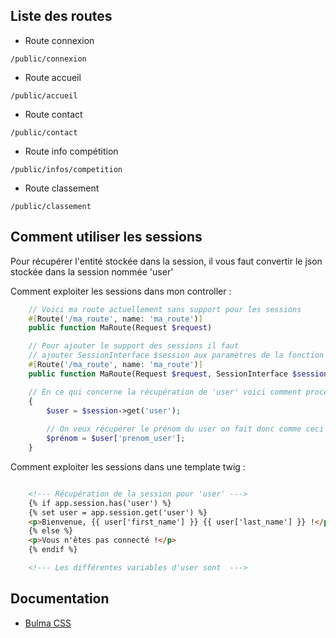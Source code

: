 ## Liste des routes

 - Route connexion
```
/public/connexion
```
- Route accueil
```
/public/accueil
```
- Route contact
```
/public/contact
```
- Route info compétition
```
/public/infos/competition
```
- Route classement
```
/public/classement
```

## Comment utiliser les sessions

Pour récupérer l'entité stockée dans la session,
il vous faut convertir le json stockée dans la session
nommée 'user'

Comment exploiter les sessions dans mon controller :
```php
    // Voici ma route actuellement sans support pour les sessions
    #[Route('/ma_route', name: 'ma_route')]
    public function MaRoute(Request $request)

    // Pour ajouter le support des sessions il faut
    // ajouter SessionInterface $session aux paramètres de la fonction
    #[Route('/ma_route', name: 'ma_route')]
    public function MaRoute(Request $request, SessionInterface $session)

    // En ce qui concerne la récupération de 'user' voici comment procéder :
    {
        $user = $session->get('user');
        
        // On veux récupérer le prénom du user on fait donc comme ceci :
        $prénom = $user['prenom_user'];
    }
```

Comment exploiter les sessions dans une template twig :
```html

    <!--- Récupération de la session pour 'user' --->
    {% if app.session.has('user') %}
    {% set user = app.session.get('user') %}
    <p>Bienvenue, {{ user['first_name'] }} {{ user['last_name'] }} !</p>
    {% else %}
    <p>Vous n'êtes pas connecté !</p>
    {% endif %}

    <!--- Les différentes variables d'user sont  --->

```

## Documentation

 - <a href="https://bulma.io/documentation">Bulma CSS</a>
